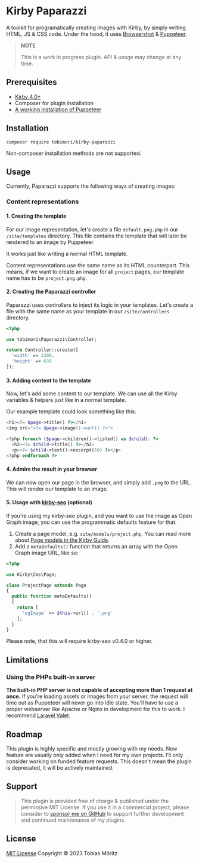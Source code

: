 # Kirby Paparazzi

A toolkit for programatically creating images with Kirby, by simply writing HTML, JS & CSS code. Under the hood, it uses [Browsershot](https://github.com/spatie/browsershot/) & [Puppeteer](https://github.com/puppeteer/puppeteer).

> **NOTE**
>
> This is a work in progress plugin. API & usage may change at any time.

## Prerequisites

- [Kirby 4.0+](https://getkirby.com/releases/4.0)
- Composer for plugin installation
- [A working installation of Puppeteer](https://spatie.be/docs/browsershot/v2/requirements)

## Installation

```
composer require tobimori/kirby-paparazzi
```

Non-composer installation methods are not supported.

## Usage

Currently, Paparazzi supports the following ways of creating images:

### Content representations

#### 1. Creating the template

For our image representation, let's create a file `default.png.php` in our `/site/templates` directory. This file contains the template that will later be rendered to an image by Puppeteer.

It works just like writing a normal HTML template.

Content representations use the same name as its HTML counterpart. This means, if we want to create an image for all `project` pages, our template name has to be `project.png.php`.

#### 2. Creating the Paparazzi controller

Paparazzi uses controllers to inject its logic in your templates. Let's create a file with the same name as your template in our `/site/controllers` directory.

```php
<?php

use tobimori\Paparazzi\Controller;

return Controller::create([
  'width' => 1200,
  'height' => 630
]);
```

#### 3. Adding content to the template

Now, let's add some content to our template. We can use all the Kirby variables & helpers just like in a normal template.

Our example template could look something like this:

```php
<h1><?= $page->title() ?></h1>
<img src="<?= $page->image()->url() ?>">

<?php foreach ($page->children()->listed() as $child): ?>
  <h2><?= $child->title() ?></h2>
  <p><?= $child->text()->excerpt(50) ?></p>
<?php endforeach ?>
```

#### 4. Admire the result in your browser

We can now open our page in the browser, and simply add `.png` to the URL. This will render our template to an image.

#### 5. Usage with [kirby-seo](https://github.com/tobimori/kirby-seo) (optional)

If you're using my kirby-seo plugin, and you want to use the image as Open Graph image, you can use the programmatic defaults feature for that.

1. Create a page model, e.g. `site/models/project.php`. You can read more about [Page models in the Kirby Guide](https://getkirby.com/docs/guide/templates/page-models).
2. Add a `metaDefaults()` function that returns an array with the Open Graph image URL, like so:

```php
<?php

use Kirby\Cms\Page;

class ProjectPage extends Page
{
  public function metaDefaults()
  {
    return [
      'ogImage' => $this->url() . '.png'
    ];
  }
}
```

Please note, that this will require kirby-seo v0.4.0 or higher.

## Limitations

### Using the PHPs built-in server

**The built-in PHP server is not capable of accepting more than 1 request at once.**
If you're loading assets or images from your server, the request will time out as Puppeteer will never go into idle state.
You'll have to use a proper webserver like Apache or Nginx in development for this to work. I recommend [Laravel Valet](https://laravel.com/docs/10.x/valet).

## Roadmap

This plugin is highly specific and mostly growing with my needs. New feature are usually only added when I need for my own projects.
I’ll only consider working on funded feature requests. This doesn't mean the plugin is deprecated, it will be actively maintained.

## Support

> This plugin is provided free of charge & published under the permissive MIT License. If you use it in a commercial project, please consider to [sponsor me on GitHub](https://github.com/sponsors/tobimori) to support further development and continued maintenance of my plugins.

## License

[MIT License](./LICENSE)
Copyright © 2023 Tobias Möritz
